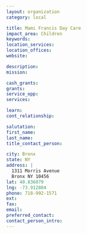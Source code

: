```yaml
---
layout: organization
category: local

title: Mami Francis Day Care
impact_area: Children
keywords: 
location_services: 
location_offices: 
website: 

description: 
mission: 

cash_grants: 
grants: 
service_opp: 
services: 

learn: 
cont_relationship: 

salutation: 
first_name: 
last_name: 
title_contact_person: 

city: Bronx
state: NY
address: |
  1311 Morris Avenue    
  Bronx NY 10456
lat: 40.836079
lng: -73.912804
phone: 718-992-1571
ext: 
fax: 
email: 
preferred_contact: 
contact_person_intro: 
---
```

